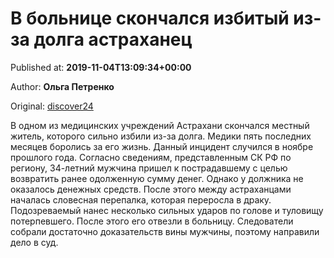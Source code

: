 
# В больнице скончался избитый из-за долга астраханец

Published at: **2019-11-04T13:09:34+00:00**

Author: **Ольга Петренко**

Original: [discover24](https://discover24.ru/2019/11/v-bolnitse-skonchalsya-izbityy-iz-za-dolga-astrahanets/)

В одном из медицинских учреждений Астрахани скончался местный житель, которого сильно избили из-за долга. Медики пять последних месяцев боролись за его жизнь.
Данный инцидент случился в ноябре прошлого года. Согласно сведениям, представленным СК РФ по региону, 34-летний мужчина пришел к пострадавшему с целью возвратить ранее одолженную сумму денег. Однако у должника не оказалось денежных средств. После этого между астраханцами началась словесная перепалка, которая переросла в драку.
Подозреваемый нанес несколько сильных ударов по голове и туловищу потерпевшего. После этого его отвезли в больницу. Следователи собрали достаточно доказательств вины мужчины, поэтому направили дело в суд.
